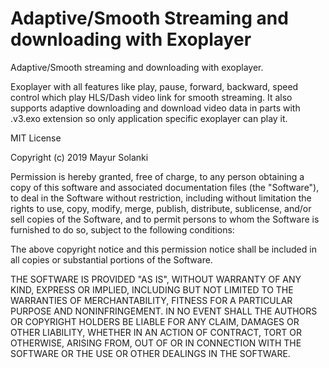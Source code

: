 # Adaptive/Smooth Streaming and downloading with Exoplayer
Adaptive/Smooth streaming and downloading with exoplayer.

Exoplayer with all features like play, pause, forward, backward, speed control which play HLS/Dash video link for smooth streaming. It also supports adaptive downloading and download video data in parts with .v3.exo extension so only application specific exoplayer can play it.

MIT License

Copyright (c) 2019 Mayur Solanki

Permission is hereby granted, free of charge, to any person obtaining a copy
of this software and associated documentation files (the "Software"), to deal
in the Software without restriction, including without limitation the rights
to use, copy, modify, merge, publish, distribute, sublicense, and/or sell
copies of the Software, and to permit persons to whom the Software is
furnished to do so, subject to the following conditions:

The above copyright notice and this permission notice shall be included in all
copies or substantial portions of the Software.

THE SOFTWARE IS PROVIDED "AS IS", WITHOUT WARRANTY OF ANY KIND, EXPRESS OR
IMPLIED, INCLUDING BUT NOT LIMITED TO THE WARRANTIES OF MERCHANTABILITY,
FITNESS FOR A PARTICULAR PURPOSE AND NONINFRINGEMENT. IN NO EVENT SHALL THE
AUTHORS OR COPYRIGHT HOLDERS BE LIABLE FOR ANY CLAIM, DAMAGES OR OTHER
LIABILITY, WHETHER IN AN ACTION OF CONTRACT, TORT OR OTHERWISE, ARISING FROM,
OUT OF OR IN CONNECTION WITH THE SOFTWARE OR THE USE OR OTHER DEALINGS IN THE
SOFTWARE.
